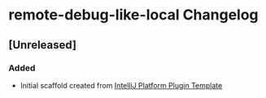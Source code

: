 <!-- Keep a Changelog guide -> https://keepachangelog.com -->

# remote-debug-like-local Changelog

## [Unreleased]
### Added
- Initial scaffold created from [IntelliJ Platform Plugin Template](https://github.com/JetBrains/intellij-platform-plugin-template)
